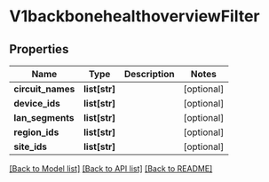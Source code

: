 # V1backbonehealthoverviewFilter

## Properties
Name | Type | Description | Notes
------------ | ------------- | ------------- | -------------
**circuit_names** | **list[str]** |  | [optional] 
**device_ids** | **list[str]** |  | [optional] 
**lan_segments** | **list[str]** |  | [optional] 
**region_ids** | **list[str]** |  | [optional] 
**site_ids** | **list[str]** |  | [optional] 

[[Back to Model list]](../README.md#documentation-for-models) [[Back to API list]](../README.md#documentation-for-api-endpoints) [[Back to README]](../README.md)

